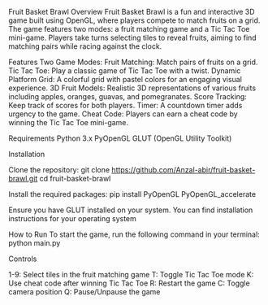 Fruit Basket Brawl
Overview
Fruit Basket Brawl is a fun and interactive 3D game built using OpenGL, where players compete to match fruits on a grid. The game features two modes: a fruit matching game and a Tic Tac Toe mini-game. Players take turns selecting tiles to reveal fruits, aiming to find matching pairs while racing against the clock.

Features
Two Game Modes:
Fruit Matching: Match pairs of fruits on a grid.
Tic Tac Toe: Play a classic game of Tic Tac Toe with a twist.
Dynamic Platform Grid: A colorful grid with pastel colors for an engaging visual experience.
3D Fruit Models: Realistic 3D representations of various fruits including apples, oranges, guavas, and pomegranates.
Score Tracking: Keep track of scores for both players.
Timer: A countdown timer adds urgency to the game.
Cheat Code: Players can earn a cheat code by winning the Tic Tac Toe mini-game.


Requirements
Python 3.x
PyOpenGL
GLUT (OpenGL Utility Toolkit)


Installation

Clone the repository: git clone https://github.com/Anzal-abir/fruit-basket-brawl.git
cd fruit-basket-brawl

Install the required packages: pip install PyOpenGL PyOpenGL_accelerate

Ensure you have GLUT installed on your system. You can find installation instructions for your operating system

How to Run
To start the game, run the following command in your terminal: python main.py



Controls


1-9: Select tiles in the fruit matching game
T: Toggle Tic Tac Toe mode
K: Use cheat code after winning Tic Tac Toe
R: Restart the game
C: Toggle camera position
Q: Pause/Unpause the game



